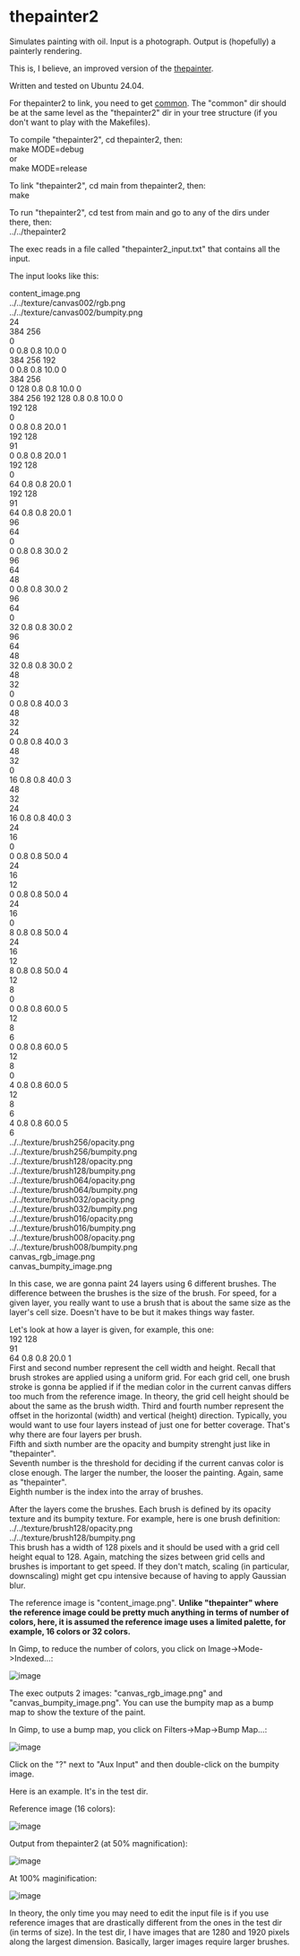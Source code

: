 # thepainter2

Simulates painting with oil. Input is a photograph. Output is (hopefully) a painterly rendering.

This is, I believe, an improved version of the [thepainter](https://github.com/ugocapeto/thepainter).

Written and tested on Ubuntu 24.04.

For thepainter2 to link, you need to get [common](https://github.com/ugocapeto/common). The "common" dir should be at the same level as the "thepainter2" dir in your tree structure (if you don't want to play with the Makefiles).

To compile "thepainter2", cd thepainter2, then:<br />
make MODE=debug<br />
or<br />
make MODE=release<br />

To link "thepainter2", cd main from thepainter2, then:<br />
make

To run "thepainter2", cd test from main and go to any of the dirs under there, then:<br />
../../thepainter2

The exec reads in a file called "thepainter2_input.txt" that contains all the input.

The input looks like this:

content_image.png<br />
../../texture/canvas002/rgb.png<br />
../../texture/canvas002/bumpity.png<br />
24<br />
384 256<br /> 0<br /> 0 0.8 0.8 10.0 0<br />
384 256 192<br /> 0 0.8 0.8 10.0 0<br />
384 256<br /> 0 128 0.8 0.8 10.0 0<br />
384 256 192 128 0.8 0.8 10.0 0<br />
192 128<br /> 0<br /> 0 0.8 0.8 20.0 1<br />
192 128<br />91<br /> 0 0.8 0.8 20.0 1<br />
192 128<br /> 0<br />64 0.8 0.8 20.0 1<br />
192 128<br />91<br />64 0.8 0.8 20.0 1<br />
 96<br />64<br /> 0<br /> 0 0.8 0.8 30.0 2<br />
 96<br />64<br />48<br /> 0 0.8 0.8 30.0 2<br />
 96<br />64<br /> 0<br />32 0.8 0.8 30.0 2<br />
 96<br />64<br />48<br />32 0.8 0.8 30.0 2<br />
 48<br />32<br /> 0<br /> 0 0.8 0.8 40.0 3<br />
 48<br />32<br />24<br /> 0 0.8 0.8 40.0 3<br />
 48<br />32<br /> 0<br />16 0.8 0.8 40.0 3<br />
 48<br />32<br />24<br />16 0.8 0.8 40.0 3<br />
 24<br />16<br /> 0<br /> 0 0.8 0.8 50.0 4<br />
 24<br />16<br />12<br /> 0 0.8 0.8 50.0 4<br />
 24<br />16<br /> 0<br /> 8 0.8 0.8 50.0 4<br />
 24<br />16<br />12<br /> 8 0.8 0.8 50.0 4<br />
 12<br /> 8<br /> 0<br /> 0 0.8 0.8 60.0 5<br />
 12<br /> 8<br /> 6<br /> 0 0.8 0.8 60.0 5<br />
 12<br /> 8<br /> 0<br /> 4 0.8 0.8 60.0 5<br />
 12<br /> 8<br /> 6<br /> 4 0.8 0.8 60.0 5<br />
6<br />
../../texture/brush256/opacity.png<br />
../../texture/brush256/bumpity.png<br />
../../texture/brush128/opacity.png<br />
../../texture/brush128/bumpity.png<br />
../../texture/brush064/opacity.png<br />
../../texture/brush064/bumpity.png<br />
../../texture/brush032/opacity.png<br />
../../texture/brush032/bumpity.png<br />
../../texture/brush016/opacity.png<br />
../../texture/brush016/bumpity.png<br />
../../texture/brush008/opacity.png<br />
../../texture/brush008/bumpity.png<br />
canvas_rgb_image.png<br />
canvas_bumpity_image.png<br />

In this case, we are gonna paint 24 layers using 6 different brushes.
The difference between the brushes is the size of the brush. For speed, for a given layer, you really want to use a brush that is about the same size as the layer's cell size. Doesn't have to be but it makes things way faster.

Let's look at how a layer is given, for example, this one:<br />
192 128<br />91<br />64 0.8 0.8 20.0 1<br />
First and second number represent the cell width and height. Recall that brush strokes are applied using a uniform grid. For each grid cell, one brush stroke is gonna be applied if if the median color in the current canvas differs too much from the reference image. In theory, the grid cell height should be about the same as the brush width.
Third and fourth number represent the offset in the horizontal (width) and vertical (height) direction. Typically, you would want to use four layers instead of just one for better coverage. That's why there are four layers per brush.<br />
Fifth and sixth number are the opacity and bumpity strenght just like in "thepainter".<br />
Seventh number is the threshold for deciding if the current canvas color is close enough. The larger the number, the looser the painting. Again, same as "thepainter".<br />
Eighth number is the index into the array of brushes.

After the layers come the brushes.
Each brush is defined by its opacity texture and its bumpity texture.
For example, here is one brush definition:<br />
../../texture/brush128/opacity.png<br />
../../texture/brush128/bumpity.png<br />
This brush has a width of 128 pixels and it should be used with a grid cell height equal to 128. Again, matching the sizes between grid cells and brushes is important to get speed. If they don't match, scaling (in particular, downscaling) might get cpu intensive because of having to apply Gaussian blur.

The reference image is "content_image.png". **Unlike "thepainter" where the reference image could be pretty much anything in terms of number of colors, here, it is assumed the reference image uses a limited palette, for example, 16 colors or 32 colors.**

In Gimp, to reduce the number of colors, you click on Image->Mode->Indexed...:

![image](https://github.com/user-attachments/assets/ed226273-85f0-4628-b02a-27d8dd0781e2)

The exec outputs 2 images: "canvas_rgb_image.png" and "canvas_bumpity_image.png". You can use the bumpity map as a bump map to show the texture of the paint.

In Gimp, to use a bump map, you click on Filters->Map->Bump Map...:

![image](https://github.com/user-attachments/assets/1bda6fd6-ca6c-43e5-89fe-a4b16283dda9)

Click on the "?" next to "Aux Input" and then double-click on the bumpity image.

Here is an example. It's in the test dir.

Reference image (16 colors):

![image](https://github.com/user-attachments/assets/ecbc2580-b99e-439a-8263-0a94c38a6d0e)

Output from thepainter2 (at 50% magnification):

![image](https://github.com/user-attachments/assets/0cdc0d6f-6568-4032-b82a-338def139e85)

At 100% maginification:

![image](https://github.com/user-attachments/assets/2a063cf2-bd27-4aae-8de8-176e1c545a13)

In theory, the only time you may need to edit the input file is if you use reference images that are drastically different from the ones in the test dir (in terms of size). In the test dir, I have images that are 1280 and 1920 pixels along the largest dimension. Basically, larger images require larger brushes.


